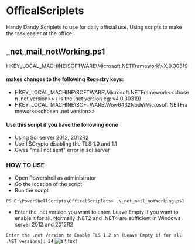 # OfficalScriplets
Handy Dandy Scriplets to use for daily official use. Using scripts to make the task easier at the office.

## _net_mail_notWorking.ps1


HKEY_LOCAL_MACHINE\SOFTWARE\Microsoft\.NETFramework\vX.0.30319 

#### makes changes to the following Regestry keys: ####
 - HKEY_LOCAL_MACHINE\SOFTWARE\Microsoft\.NETFramework\<<chosen .net version>>
    ( is the .net version eg: v4.0.30319)
 - HKEY_LOCAL_MACHINE\SOFTWARE\Wow6432Node\Microsoft\.NETFramework\<<chosen .net version>>

#### Use this script if you have the following done ####
 - Using Sql server 2012, 2012R2
 - Use IISCrypto disabling the TLS 1.0 and 1.1 
 - Gives "mail not sent" error in sql server


### HOW TO USE ###
 - Open Powershell as administrator
 - Go the location of the script
 - Run the script 
 

`PS E:\PowerShellScripts\OfficalScriplets> .\_net_mail_notWorking.ps1`

 - Enter the .net version you want to enter. Leave Empty if you want to enable it for all.
 Normally .NET2 and .NET4 are sufficient in Windows server 2012 and 2012R2
 
`Enter the .net Version to Enable TLS 1.2 on (Leave Empty if for all .NET versions): 24`
![alt text](https://raw.githubusercontent.com/mkshgh/OfficalScriplets/main/pictures/_net_mail_notWorking.png)
